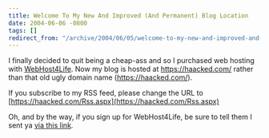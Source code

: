 ```yaml
---
title: Welcome To My New And Improved (And Permanent) Blog Location
date: 2004-06-06 -0800
tags: []
redirect_from: "/archive/2004/06/05/welcome-to-my-new-and-improved-and-permanent-blog-location.aspx/"
---
```


I finally decided to quit being a cheap-ass and so I purchased web
hosting with [WebHost4Life](http://www.webhost4life.com/). Now my blog
is hosted at https://haacked.com/ rather than that old ugly domain name
(https://haacked.com/).

If you subscribe to my RSS feed, please change the URL to
[https://haacked.com/Rss.aspx](https://haacked.com/Rss.aspx)

Oh, and by the way, if you sign up for WebHost4Life, be sure to tell
them I sent ya [via this
link](http://www.webhost4life.com/default.asp?refid=haacked).

